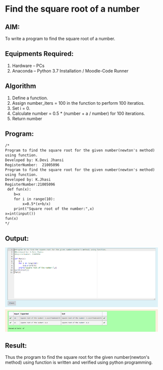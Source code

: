 # Find the square root of a number

## AIM:
To write a program to find the square root of a number.

## Equipments Required:
1. Hardware – PCs
2. Anaconda – Python 3.7 Installation / Moodle-Code Runner

## Algorithm
1. Define a function.
2. Assign number_iters = 100 in the function to perform 100 iteratios.
3. Set i = 0.
4. Calculate  number = 0.5 * (number + a / number) for 100 iterations.
5. Return number

## Program:
```
/*
Program to find the square root for the given number(newton's method) using function.
Developed by: K.Devi Jhansi
RegisterNumber:  21005096
Program to find the square root for the given number(newton's method) using function.
Developed by: K.Jhasi
RegisterNumber:21005096
 def fun(x):
    b=x
    for i in range(10):
        x=0.5*(x+b/x)
    print("Square root of the number:",x)
x=int(input())
fun(x) 
*/
```

## Output:
![output](.\\sqrtoutput.png)


## Result:
Thus the program to find the square root for the given number(newton's method) using function is written and verified using python programming.
